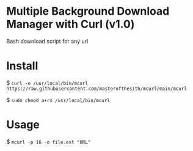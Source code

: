 # Multiple Background Download Manager with Curl (v1.0)
Bash download script for any url

# Install
$ `curl -o /usr/local/bin/mcurl https://raw.githubusercontent.com/masterofthesith/mcurl/main/mcurl`

$ `sudo chmod a+rx /usr/local/bin/mcurl`

# Usage
$ `mcurl -p 16 -o file.ext "URL"`
